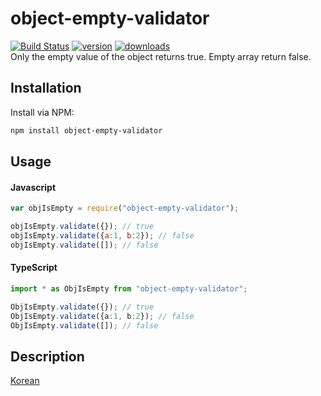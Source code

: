 # object-empty-validator
[![Build Status](https://travis-ci.org/swtpumpkin/object-empty-validator.svg?branch=master)](https://travis-ci.org/swtpumpkin/object-empty-validator)
[![version](https://img.shields.io/npm/v/object-empty-validator.svg?style=flat-square)]((http://npm.im/object-empty-validator))
[![downloads](https://img.shields.io/npm/dm/object-empty-validator.svg?style=flat-square)](https://npm-stat.com/charts.html?package=object-empty-validator&from=2020-03-05)  
Only the empty value of the object returns true.
Empty array return false.

## Installation
Install via NPM:

```bash
npm install object-empty-validator
```

## Usage

#### Javascript

```javascript
var objIsEmpty = require("object-empty-validator");

objIsEmpty.validate({}); // true
objIsEmpty.validate({a:1, b:2}); // false
objIsEmpty.validate([]); // false
```

#### TypeScript

```typescript
import * as ObjIsEmpty from "object-empty-validator";

ObjIsEmpty.validate({}); // true
ObjIsEmpty.validate({a:1, b:2}); // false
ObjIsEmpty.validate([]); // false
```

## Description
[Korean](https://swtpumpkin.github.io/javascript/checkEmptyObject)
